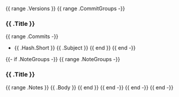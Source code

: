 {{ range .Versions }}
{{ range .CommitGroups -}}
### {{ .Title }}

{{ range .Commits -}}
* {{ .Hash.Short }} {{ .Subject }}
{{ end }}
{{ end -}}

{{- if .NoteGroups -}}
{{ range .NoteGroups -}}
### {{ .Title }}

{{ range .Notes }}
{{ .Body }}
{{ end }}
{{ end -}}
{{ end -}}
{{ end -}}